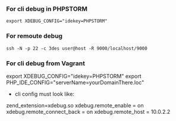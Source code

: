 ### For cli debug in PHPSTORM

`export XDEBUG_CONFIG="idekey=PHPSTORM"`

### For remoute debug

`ssh -N -p 22 -c 3des user@host -R 9000/localhost/9000`


### For cli debug from Vagrant

export XDEBUG_CONFIG="idekey=PHPSTORM" 
export PHP_IDE_CONFIG="serverName=yourDomainThere.loc"

- cli config must look like:

zend_extension=xdebug.so
xdebug.remote_enable = on
xdebug.remote_connect_back = on
xdebug.remote_host = 10.0.2.2




